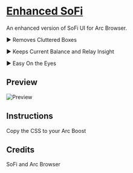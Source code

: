 # [Enhanced SoFi](https://github.com/sodastereo/enhanced-sofi)

An enhanced version of SoFi UI for Arc Browser.

▶︎ Removes Cluttered Boxes

▶︎ Keeps Current Balance and Relay Insight


▶︎ Easy On the Eyes

## Preview

![Preview](https://user-images.githubusercontent.com/65195487/209234021-9580bffd-d306-4755-8fe9-938bc82fa0de.png)

## Instructions

Copy the CSS to your Arc Boost

## Credits

SoFi and Arc Browser
